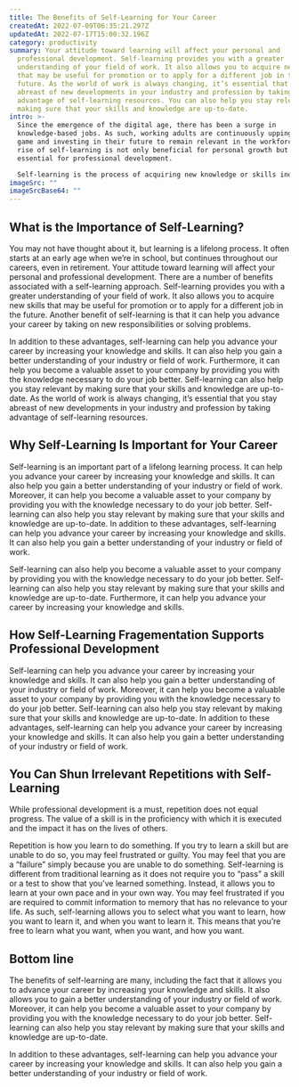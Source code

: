 ```yaml
---
title: The Benefits of Self-Learning for Your Career
createdAt: 2022-07-09T06:35:21.297Z
updatedAt: 2022-07-17T15:00:32.196Z
category: productivity
summary: Your attitude toward learning will affect your personal and
  professional development. Self-learning provides you with a greater
  understanding of your field of work. It also allows you to acquire new skills
  that may be useful for promotion or to apply for a different job in the
  future. As the world of work is always changing, it’s essential that you stay
  abreast of new developments in your industry and profession by taking
  advantage of self-learning resources. You can also help you stay relevant by
  making sure that your skills and knowledge are up-to-date.
intro: >-
  Since the emergence of the digital age, there has been a surge in
  knowledge-based jobs. As such, working adults are continuously upping their
  game and investing in their future to remain relevant in the workforce. The
  rise of self-learning is not only beneficial for personal growth but also
  essential for professional development. 

  Self-learning is the process of acquiring new knowledge or skills independently through books, online courses, and other resources that don’t require an instructor or tutor. This blog post will explore how you can leverage self-learning to improve your career prospects as well as why it’s important to invest in your own learning now and forevermore.
imageSrc: ""
imageSrcBase64: ""
---
```


## What is the Importance of Self-Learning?

You may not have thought about it, but learning is a lifelong process. It often starts at an early age when we’re in school, but continues throughout our careers, even in retirement. Your attitude toward learning will affect your personal and professional development. There are a number of benefits associated with a self-learning approach. Self-learning provides you with a greater understanding of your field of work. It also allows you to acquire new skills that may be useful for promotion or to apply for a different job in the future. Another benefit of self-learning is that it can help you advance your career by taking on new responsibilities or solving problems.

In addition to these advantages, self-learning can help you advance your career by increasing your knowledge and skills. It can also help you gain a better understanding of your industry or field of work. Furthermore, it can help you become a valuable asset to your company by providing you with the knowledge necessary to do your job better. Self-learning can also help you stay relevant by making sure that your skills and knowledge are up-to-date. As the world of work is always changing, it’s essential that you stay abreast of new developments in your industry and profession by taking advantage of self-learning resources.

## Why Self-Learning Is Important for Your Career

Self-learning is an important part of a lifelong learning process. It can help you advance your career by increasing your knowledge and skills. It can also help you gain a better understanding of your industry or field of work. Moreover, it can help you become a valuable asset to your company by providing you with the knowledge necessary to do your job better. Self-learning can also help you stay relevant by making sure that your skills and knowledge are up-to-date. In addition to these advantages, self-learning can help you advance your career by increasing your knowledge and skills. It can also help you gain a better understanding of your industry or field of work.

Self-learning can also help you become a valuable asset to your company by providing you with the knowledge necessary to do your job better. Self-learning can also help you stay relevant by making sure that your skills and knowledge are up-to-date. Furthermore, it can help you advance your career by increasing your knowledge and skills.

## How Self-Learning Fragementation Supports Professional Development

Self-learning can help you advance your career by increasing your knowledge and skills. It can also help you gain a better understanding of your industry or field of work. Moreover, it can help you become a valuable asset to your company by providing you with the knowledge necessary to do your job better. Self-learning can also help you stay relevant by making sure that your skills and knowledge are up-to-date. In addition to these advantages, self-learning can help you advance your career by increasing your knowledge and skills. It can also help you gain a better understanding of your industry or field of work.

## You Can Shun Irrelevant Repetitions with Self-Learning

While professional development is a must, repetition does not equal progress. The value of a skill is in the proficiency with which it is executed and the impact it has on the lives of others.

Repetition is how you learn to do something. If you try to learn a skill but are unable to do so, you may feel frustrated or guilty. You may feel that you are a “failure” simply because you are unable to do something. Self-learning is different from traditional learning as it does not require you to “pass” a skill or a test to show that you’ve learned something. Instead, it allows you to learn at your own pace and in your own way. You may feel frustrated if you are required to commit information to memory that has no relevance to your life. As such, self-learning allows you to select what you want to learn, how you want to learn it, and when you want to learn it. This means that you’re free to learn what you want, when you want, and how you want.

## Bottom line

The benefits of self-learning are many, including the fact that it allows you to advance your career by increasing your knowledge and skills. It also allows you to gain a better understanding of your industry or field of work. Moreover, it can help you become a valuable asset to your company by providing you with the knowledge necessary to do your job better. Self-learning can also help you stay relevant by making sure that your skills and knowledge are up-to-date.

In addition to these advantages, self-learning can help you advance your career by increasing your knowledge and skills. It can also help you gain a better understanding of your industry or field of work.
